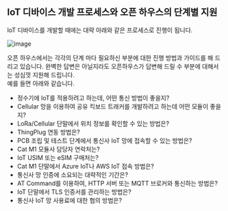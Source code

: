 ## IoT 디바이스 개발 프로세스와 오픈 하우스의 단계별 지원 

IoT 디바이스를 개발할 때에는 대략 아래와 같은 프로세스로 진행이 됩니다. 

![image](https://user-images.githubusercontent.com/2126804/126433762-cc13b869-bd57-4e9b-9b6c-6b17ac1dac30.png)

오픈 하우스에서는 각각의 단계 마다 필요하신 부분에 대한 진행 방법과 가이드를 해 드리고 있습니다.
완벽한 답변은 아닐지라도 오픈하우스가 답변해 드릴 수 부분에 대해서는 성심껏 지원해 드립니다.  
예를 들면 아래와 같습니다.

* 정수기에 IoT를 적용하려고 하는데, 어떤 통신 방법이 좋을지?
* Cellular 망을 이용하여 공유 킥보드 트래커를 개발하려고 하는데 어떤 모듈이 좋을지?
* LoRa/Cellular 단말에서 위치 정보를 확인할 수 있는 방법은?
* ThingPlug 연동 방법은?
* PCB 조립 및 테스트 단계에서 통신사 IoT 망에 접속할 수 있는 방법은?  
* Cat M1 모듈사 담당자 연락처는?
* IoT USIM 또는 eSIM 구매처는?
* Cat M1 단말에서 Azure IoT나 AWS IoT 접속 방법은?
* 통신사 망 인증에 소요되는 대략적인 기간은?
* AT Command를 이용하여, HTTP 서버 또는 MQTT 브로커와 통신하는 방법은?
* IoT 단말에서 TLS 인증서를 관리하는 방법은?
* 통신사 IoT 망 사용료에 대한 협의 방법은?
